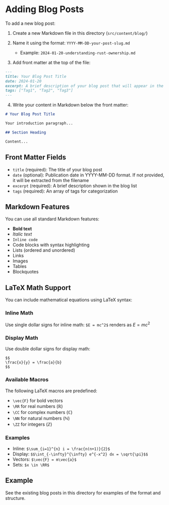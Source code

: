 # Adding Blog Posts

To add a new blog post:

1. Create a new Markdown file in this directory (`src/content/blog/`)
2. Name it using the format: `YYYY-MM-DD-your-post-slug.md`
   - Example: `2024-01-20-understanding-rust-ownership.md`

3. Add front matter at the top of the file:

```markdown
---
title: Your Blog Post Title
date: 2024-01-20
excerpt: A brief description of your blog post that will appear in the blog list.
tags: ["Tag1", "Tag2", "Tag3"]
---
```

4. Write your content in Markdown below the front matter:

```markdown
# Your Blog Post Title

Your introduction paragraph...

## Section Heading

Content...

```

## Front Matter Fields

- `title` (required): The title of your blog post
- `date` (optional): Publication date in YYYY-MM-DD format. If not provided, it will be extracted from the filename
- `excerpt` (required): A brief description shown in the blog list
- `tags` (required): An array of tags for categorization

## Markdown Features

You can use all standard Markdown features:
- **Bold text**
- *Italic text*
- `Inline code`
- Code blocks with syntax highlighting
- Lists (ordered and unordered)
- Links
- Images
- Tables
- Blockquotes

## LaTeX Math Support

You can include mathematical equations using LaTeX syntax:

### Inline Math
Use single dollar signs for inline math: `$E = mc^2$` renders as $E = mc^2$

### Display Math
Use double dollar signs for display math:
```
$$
\frac{x}{y} = \frac{a}{b}
$$
```

### Available Macros
The following LaTeX macros are predefined:
- `\vec{F}` for bold vectors
- `\RR` for real numbers (ℝ)
- `\CC` for complex numbers (ℂ)
- `\NN` for natural numbers (ℕ)
- `\ZZ` for integers (ℤ)

### Examples
- Inline: `$\sum_{i=1}^{n} i = \frac{n(n+1)}{2}$`
- Display: `$$\int_{-\infty}^{\infty} e^{-x^2} dx = \sqrt{\pi}$$`
- Vectors: `$\vec{F} = m\vec{a}$`
- Sets: `$x \in \RR$`

## Example

See the existing blog posts in this directory for examples of the format and structure.